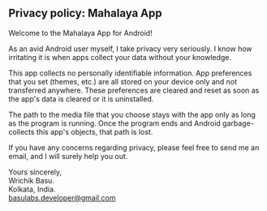 ## Privacy policy: Mahalaya App

Welcome to the Mahalaya App for Android!

As an avid Android user myself, I take privacy very seriously. I know how irritating it is when apps collect your data without your knowledge.

This app collects no personally identifiable information. 
App preferences that you set (themes, etc.) are all stored on your device only and not transferred anywhere.
These preferences are cleared and reset as soon as the app's data is cleared or it is uninstalled.

The path to the media file that you choose stays with the app only as long as the program is running.
Once the program ends and Android garbage-collects this app's objects, that path is lost.

If you have any concerns regarding privacy, please feel free to send me an email, and I will surely help you out.

Yours sincerely,  
Wrichik Basu.  
Kolkata, India.  
basulabs.developer@gmail.com
